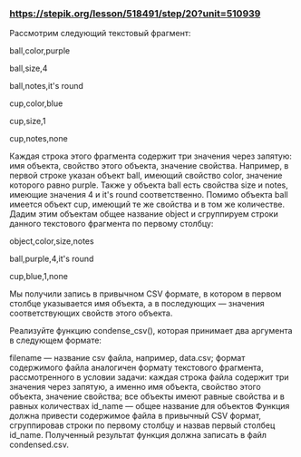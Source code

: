 ### https://stepik.org/lesson/518491/step/20?unit=510939

Рассмотрим следующий текстовый фрагмент:

ball,color,purple

ball,size,4

ball,notes,it's round

cup,color,blue

cup,size,1

cup,notes,none


Каждая строка этого фрагмента содержит три значения через запятую: имя объекта, свойство этого объекта, значение свойства. Например, в первой строке указан объект ball, имеющий свойство color, значение которого равно purple. Также у объекта ball есть свойства size и notes, имеющие значения 4 и it's round соответственно. Помимо объекта ball имеется объект cup, имеющий те же свойства и в том же количестве. Дадим этим объектам общее название object и сгруппируем строки данного текстового фрагмента по первому столбцу:


object,color,size,notes

ball,purple,4,it's round

cup,blue,1,none


Мы получили запись в привычном CSV формате, в котором в первом столбце указывается имя объекта, а в последующих — значения соответствующих свойств этого объекта.


Реализуйте функцию condense_csv(), которая принимает два аргумента в следующем формате:


filename — название csv файла, например, data.csv; формат содержимого файла аналогичен формату текстового фрагмента, рассмотренного в условии задачи: каждая строка файла содержит три значения через запятую, а именно имя объекта, свойство этого объекта, значение свойства; все объекты имеют равные свойства и в равных количествах
id_name — общее название для объектов
Функция должна привести содержимое файла в привычный CSV формат, сгруппировав строки по первому столбцу и назвав первый столбец id_name. Полученный результат функция должна записать в файл condensed.csv.
